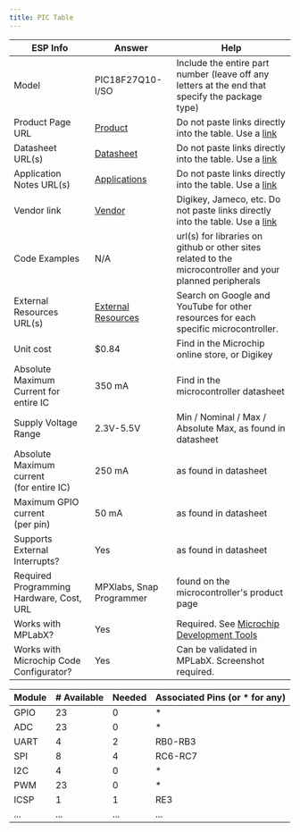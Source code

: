 ```yaml
---
title: PIC Table
---
```


| ESP Info                                      | Answer | Help                                                                                                      |
| --------------------------------------------- | ------ | --------------------------------------------------------------------------------------------------------- |
| Model                                         | PIC18F27Q10-I/SO  | Include the entire part number (leave off any letters at the end that specify the package type)           |
| Product Page URL                              | [Product](https://www.digikey.com/en/products/detail/microchip-technology/PIC18F27Q10-I-SO/10064343)   | Do not paste links directly into the table.  Use a [link](#)                                            |
| Datasheet URL(s)                              | [Datasheet](chrome-extension://efaidnbmnnnibpcajpcglclefindmkaj/https://ww1.microchip.com/downloads/en/DeviceDoc/PIC18F27-47Q10-Data-Sheet-40002043E.pdf)     | Do not paste links directly into the table.  Use a [link](#)                                              |
| Application Notes URL(s)                      | [Applications](https://www.microchipdirect.com/product/PIC18F27Q10-I/SO?samples=true&srsltid=AfmBOoqHxXvy2E0P069tvmeh0Chlew5zwOocES04W6F65gD28_CFR6sM)      | Do not paste links directly into the table.  Use a [link](#)                                              |
| Vendor link                                   | [Vendor](https://www.digikey.com/en/products/detail/microchip-technology/PIC18F27Q10-I-SO/10064343)      | Digikey, Jameco, etc.  Do not paste links directly into the table.  Use a [link](#)                       |
| Code Examples                                 | N/A     | url(s) for libraries on github or other sites related to the microcontroller and your planned peripherals |
| External Resources URL(s)                     | [External Resources](https://www.microchipdirect.com/product/PIC18F27Q10-I/SO?samples=true&srsltid=AfmBOoqHxXvy2E0P069tvmeh0Chlew5zwOocES04W6F65gD28_CFR6sM)    | Search on Google and YouTube for other resources for each specific microcontroller.                       |
| Unit cost                                     | $0.84     | Find in the Microchip online store, or Digikey                                                            |
| Absolute Maximum Current for entire IC        | 350 mA      | Find in the microcontroller datasheet                                                                     |
| Supply Voltage Range                          | 2.3V-5.5V      | Min / Nominal / Max / Absolute Max, as found in datasheet                                                 |
| Absolute Maximum current <br> (for entire IC) | 250 mA      | as found in datasheet                                                                                     |
| Maximum GPIO current <br> (per pin)           | 50 mA      | as found in datasheet                                                                                     |
| Supports External Interrupts?                 | Yes      | as found in datasheet                                                                                     |
| Required Programming Hardware, Cost, URL      | MPXlabs, Snap Programmer      | found on the microcontroller's product page                                                               |
| Works with MPLabX?                            | Yes      | Required.  See [Microchip Development Tools](https://www.microchip.com/development-tools)                 |
| Works with Microchip Code Configurator?       | Yes      | Can be validated in MPLabX.  Screenshot required.                                                         |


| Module | # Available | Needed | Associated Pins (or * for any) |
| ---------- | ----------- | ------ | ------------------------------ |
| GPIO       |23           | 0      | *                              |
| ADC        | 23           | 0      | *                              |
| UART       | 4           | 2      | RB0-RB3                              |
| SPI        | 8           | 4      | RC6-RC7                             |
| I2C        | 4           | 0      | *                              |
| PWM        | 23           | 0      | *                              |
| ICSP       | 1           | 1      | RE3                             |
| ...        | ...         | ...    | ...                            |

